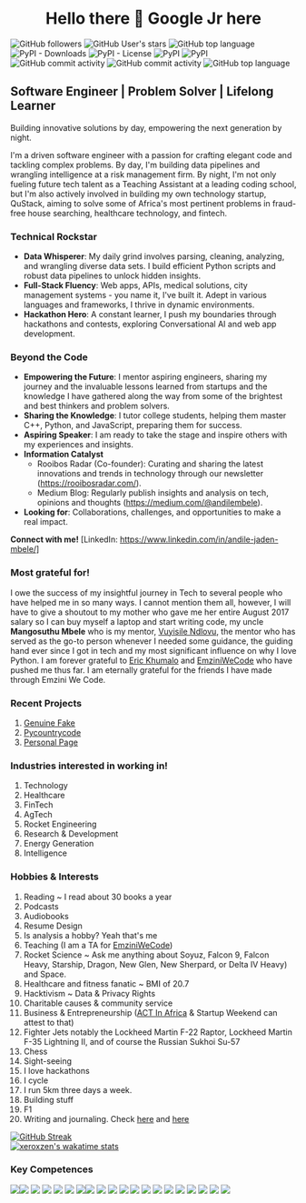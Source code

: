 # <h1 align="center">Hello there 👋 Google Jr here
</h1>

![GitHub followers](https://img.shields.io/github/followers/xeroxzen?logo=GitHub&logoColor=black) ![GitHub User's stars](https://img.shields.io/github/stars/xeroxzen?affiliations=OWNER&label=GitHub%20Stars&logo=GitHub&logoColor=black) ![GitHub top language](https://img.shields.io/github/languages/top/xeroxzen/100DaysOfCode?logo=JavaScript) ![PyPI - Downloads](https://img.shields.io/pypi/dd/pycountrycode?color=success&logo=pypi) ![PyPI - License](https://img.shields.io/pypi/l/genuine-fake?label=Genuine%20Fake&logo=Pypi) ![PyPI](https://img.shields.io/pypi/v/genuine-fake?label=Genuine%20Fake&logo=PYPI) ![PyPI](https://img.shields.io/pypi/v/pycountrycode?label=Pycountrycode&logo=PYPI) ![GitHub commit activity](https://img.shields.io/github/commit-activity/y/xeroxzen/blogger?logo=github) ![GitHub commit activity](https://img.shields.io/github/commit-activity/y/xeroxzen/genuine-fake?logo=github) ![GitHub top language](https://img.shields.io/github/languages/top/xeroxzen/genuine-fake?label=Python&logo=python&logoColor=yellow)

<!--<img src="https://camo.githubusercontent.com/ed290926602d17585f0b981a4ffec71baddb88fec8e4e7288d4ec0a912f388ba/68747470733a2f2f6b6f6d617265762e636f6d2f67687076632f3f757365726e616d653d61726a756e6376696e6f64267374796c653d666f722d7468652d6261646765266c6f676f3d676974687562"/>-->
    
## Software Engineer | Problem Solver | Lifelong Learner

Building innovative solutions by day, empowering the next generation by night.

I'm a driven software engineer with a passion for crafting elegant code and tackling complex problems. By day, I'm building data pipelines and wrangling intelligence at a risk management firm. By night, I'm not only fueling future tech talent as a Teaching Assistant at a leading coding school, but I'm also actively involved in building my own technology startup, QuStack, aiming to solve some of Africa's most pertinent problems in fraud-free house searching, healthcare technology, and fintech.

### Technical Rockstar

- **Data Whisperer**: My daily grind involves parsing, cleaning, analyzing, and wrangling diverse data sets. I build efficient Python scripts and robust data pipelines to unlock hidden insights.
- **Full-Stack Fluency**: Web apps, APIs, medical solutions, city management systems - you name it, I've built it. Adept in various languages and frameworks, I thrive in dynamic environments.
- **Hackathon Hero**: A constant learner, I push my boundaries through hackathons and contests, exploring Conversational AI and web app development.

### Beyond the Code
- **Empowering the Future**: I mentor aspiring engineers, sharing my journey and the invaluable lessons learned from startups and the knowledge I have gathered along the way from some of the brightest and best thinkers and problem solvers.
- **Sharing the Knowledge**: I tutor college students, helping them master C++, Python, and JavaScript, preparing them for success.
- **Aspiring Speaker**: I am ready to take the stage and inspire others with my experiences and insights.
- **Information Catalyst**
    - Rooibos Radar (Co-founder): Curating and sharing the latest innovations and trends in technology through our newsletter (https://rooibosradar.com/).
    - Medium Blog: Regularly publish insights and analysis on tech, opinions and thoughts (https://medium.com/@andilembele).
- **Looking for**: Collaborations, challenges, and opportunities to make a real impact.

**Connect with me!** [LinkedIn: https://www.linkedin.com/in/andile-jaden-mbele/]

### Most grateful for!
I owe the success of my insightful journey in Tech to several people who have helped me in so many ways. I cannot mention them all, however, I will have to give a shoutout to my mother who gave me her entire August 2017 salary so I can buy myself a laptop and start writing code, my uncle <b>Mangosuthu Mbele</b> who is my mentor, <a href="https://vuyisile.com/">Vuyisile Ndlovu</a>, the mentor who has served as the go-to person whenever I needed some guidance, the guiding hand ever since I got in tech and my most significant influence on why I love Python. I am forever grateful to <a href="https://www.linkedin.com/in/erickhumalo/">Eric Khumalo</a> and <a href="https://emziniwecode.com/">EmziniWeCode</a> who have pushed me thus far. I am eternally grateful for the friends I have made through Emzini We Code.  

### Recent Projects
1. <a href="https://pypi.org/project/Genuine-fake/">Genuine Fake</a>
2. <a href="https://pypi.org/project/pycountrycode/">Pycountrycode</a>
3. <a href="http://andilembele.netlify.app/">Personal Page</a>

### Industries interested in working in!
1. Technology
2. Healthcare
3. FinTech
4. AgTech
5. Rocket Engineering
6. Research & Development
7. Energy Generation
8. Intelligence

### Hobbies & Interests
1. Reading ~ I read about 30 books a year
2. Podcasts
3. Audiobooks
4. Resume Design
5. Is analysis a hobby? Yeah that's me
6. Teaching (I am a TA for <a href="https://www.emziniwecode.com/">EmziniWeCode</a>)
7. Rocket Science ~ Ask me anything about Soyuz, Falcon 9, Falcon Heavy, Starship, Dragon, New Glen, New Sherpard, or Delta IV Heavy) and Space.
8. Healthcare and fitness fanatic ~ BMI of 20.7
9. Hacktivism ~ Data & Privacy Rights
10. Charitable causes & community service
11. Business & Entrepreneurship (<a href="http://actinafrica.com/">ACT In Africa</a> & Startup Weekend can attest to that)
12. Fighter Jets notably the Lockheed Martin F-22 Raptor, Lockheed Martin F-35 Lightning II, and of course the Russian Sukhoi Su-57
13. Chess
14. Sight-seeing
15. I love hackathons
16. I cycle
17. I run 5km three days a week.
18. Building stuff
19. F1
20. Writing and journaling. Check <a href="https://medium.com/@andilejaden">here</a> and <a href="https://rooibosradar.com/">here</a>

[![GitHub Streak](https://streak-stats.demolab.com/?user=xeroxzen&theme=tokyonight&hide_border=true&date_format=M%20j%5B%2C%20Y%5D)](https://git.io/streak-stats) <br>
[![xeroxzen's wakatime stats](https://github-readme-stats.vercel.app/api/wakatime?username=xeroxzen&theme=cobalt)](https://github.com/anuraghazra/github-readme-stats)

### Key Competences

<img src="https://camo.githubusercontent.com/0562f16a4ae7e35dae6087bf8b7805fb7e664a9e7e20ae6d163d94e56b94f32d/68747470733a2f2f696d672e736869656c64732e696f2f62616467652f707974686f6e2d3336373041303f7374796c653d666f722d7468652d6261646765266c6f676f3d707974686f6e266c6f676f436f6c6f723d666664643534"/><img src="https://camo.githubusercontent.com/ed85d84c0f9a69afba4c5af4dc433256077d9868180dae2fb2712faf891ea5ee/68747470733a2f2f696d672e736869656c64732e696f2f62616467652f646a616e676f2d3337423438343f7374796c653d666f722d7468652d6261646765266c6f676f3d646a616e676f"/> <img src="https://camo.githubusercontent.com/ebe9e2132fcb7dd169c5c61ae961c86e5eeeb3e49bc1ea2aaddf2da30a030bd2/68747470733a2f2f696d672e736869656c64732e696f2f62616467652f707970692d4532453233323f7374796c653d666f722d7468652d6261646765266c6f676f3d70797069"/>
<img src="https://camo.githubusercontent.com/0aafe510cf49eaa6733edcb63914be9f7789447a3470706902b0f25630442dd8/68747470733a2f2f696d672e736869656c64732e696f2f62616467652f56697375616c5f53747564696f5f436f64652d3333394346463f7374796c653d666f722d7468652d6261646765266c6f676f3d76697375616c25323073747564696f253230636f6465266c6f676f436f6c6f723d7768697465"/> <img src="https://camo.githubusercontent.com/7900a18d57a496f516300f11e8cf632137a346728df93ce6e1e0a26c3ed883ba/68747470733a2f2f696d672e736869656c64732e696f2f62616467652f72656163746a732d3245354338313f7374796c653d666f722d7468652d6261646765266c6f676f3d7265616374"/> <img src="https://camo.githubusercontent.com/ab878de846a7d36d22640467e87d3ef7d753b101564294e1a4cd1c33418f7015/68747470733a2f2f696d672e736869656c64732e696f2f62616467652f6e706d2d77686974653f7374796c653d666f722d7468652d6261646765266c6f676f3d6e706d"/> <img src="https://camo.githubusercontent.com/c9be414a438d9c4f4325869e914b7aa29a1fe0fe7298d4f06558368f2d78f116/68747470733a2f2f696d672e736869656c64732e696f2f62616467652f726573742d3136413645393f7374796c653d666f722d7468652d6261646765266c6f676f3d6a736f6e"/><img src="https://camo.githubusercontent.com/1758d95fe48fa62678d0dcf07926c1b99b6f808034273fdc9949f0beb4c13c63/68747470733a2f2f696d672e736869656c64732e696f2f62616467652f77697265736861726b2d3242393943433f7374796c653d666f722d7468652d6261646765266c6f676f3d77697265736861726b"/> <img src="https://camo.githubusercontent.com/a378d495710be26f7f9ff9f45664df8d861d723c57a641d6209f6f9181db8da6/68747470733a2f2f696d672e736869656c64732e696f2f62616467652f676974687562253230616374696f6e732d3445314437352e7376673f7374796c653d666f722d7468652d6261646765266c6f676f3d676974687562616374696f6e73266c6f676f436f6c6f723d7768697465"/> <img src="https://camo.githubusercontent.com/470fb27eeca0d7a66eb6c2923983e63f9aca9c5effa65d9b2582ffb510095def/68747470733a2f2f696d672e736869656c64732e696f2f62616467652f616e64726f69645f73747564696f2d626c61636b3f7374796c653d666f722d7468652d6261646765266c6f676f3d616e64726f6964"/> <img src="https://camo.githubusercontent.com/8ff5203b4949fdd0b1f0d3e24486bc061c09275a8312d72111aa0ab77f297863/68747470733a2f2f696d672e736869656c64732e696f2f62616467652f6e6f64656a732d77686974653f7374796c653d666f722d7468652d6261646765266c6f676f3d6e6f64652e6a73"/> <img src="https://camo.githubusercontent.com/b08f79502dcde527e578692448b815baad2e88958afb8a68e0faab94a315dcfa/68747470733a2f2f696d672e736869656c64732e696f2f62616467652f657870726573736a732d3144433633343f7374796c653d666f722d7468652d6261646765266c6f676f3d65787072657373"/> <img src="https://camo.githubusercontent.com/a375f5c907eb2704b55c0f1fc40ff0916b703b335ca055116dd21218ba6a1d8e/68747470733a2f2f696d672e736869656c64732e696f2f62616467652f7562756e74752d4536424641433f7374796c653d666f722d7468652d6261646765266c6f676f3d7562756e7475"/> <img src="https://camo.githubusercontent.com/8f29b3ee449dabf3e8e23d8dd938030321dad0a81a09cc1b86b2d9e051aeaaf8/68747470733a2f2f696d672e736869656c64732e696f2f62616467652f6865726f6b752d3946323744363f7374796c653d666f722d7468652d6261646765266c6f676f3d6865726f6b75"/> <img src="https://camo.githubusercontent.com/a06c8ce0e193f47b7dc6ab5d5c08a149b644512b884baced74fa4d36ecb407f5/68747470733a2f2f696d672e736869656c64732e696f2f62616467652f496e74656c6c694a5f494445412d3439343633452e7376673f7374796c653d666f722d7468652d6261646765266c6f676f3d696e74656c6c696a2d69646561266c6f676f436f6c6f723d7768697465"/> <img src="https://camo.githubusercontent.com/bbe944a9ef49617cbef1a7bcca23bbb1ba72b6a2e3b9d5859c5e5984ef1cdfcf/68747470733a2f2f696d672e736869656c64732e696f2f62616467652f646f636b65722d677265793f7374796c653d666f722d7468652d6261646765266c6f676f3d646f636b6572"/> <img src="https://camo.githubusercontent.com/8ed8e947d7be1679c8643a3f88dfb9455d3d90b9df7d3e8cf7da7c0ad3bd04b7/68747470733a2f2f696d672e736869656c64732e696f2f62616467652f73716c6974652d3339323932393f7374796c653d666f722d7468652d6261646765266c6f676f3d73716c697465"/> <img src="https://camo.githubusercontent.com/c0d8c9390c29c4ae665b470598aff7fa0bce36f2fdae21e1eeb6f26901ba1477/68747470733a2f2f696d672e736869656c64732e696f2f62616467652f6e67696e782d3233414532353f7374796c653d666f722d7468652d6261646765266c6f676f3d6e67696e78"/> <img src="https://camo.githubusercontent.com/9ed458fea6ba5324c019bbc32f837fbceaca74f3862454a77d7e94150b97fc48/68747470733a2f2f696d672e736869656c64732e696f2f62616467652f666c61736b2d2532333030302e7376673f7374796c653d666f722d7468652d6261646765266c6f676f3d666c61736b266c6f676f436f6c6f723d7768697465"/> <img src="https://camo.githubusercontent.com/c3fce77a4419f39b811e89bf426873c4187e191912cb38f9a9dd8a2bc148beb1/68747470733a2f2f696d672e736869656c64732e696f2f62616467652f4e6f74657061642b2b2d3930453539412e7376673f7374796c653d666f722d7468652d6261646765266c6f676f3d6e6f7465706164253242253242266c6f676f436f6c6f723d626c61636b"/>
